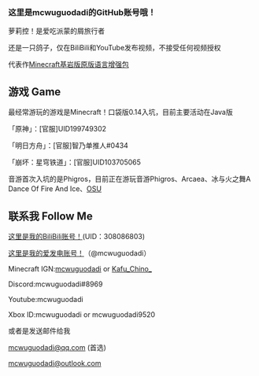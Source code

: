 ### 这里是mcwuguodadi的GitHub账号哦！

萝莉控！是爱吃派蒙的屑旅行者

还是一只鸽子，仅在BiliBili和YouTube发布视频，不接受任何视频授权

代表作[Minecraft基岩版原版语言增强包](https://github.com/mcwuguodadi/Minecraft-Bedrock-Edition-Language-Enhancement-Pack)
## 游戏 Game

最经常游玩的游戏是Minecraft！口袋版0.14入坑，目前主要活动在Java版

「原神」：[官服]UID199749302

「明日方舟」：[官服]智乃单推人#0434

「崩坏：星穹铁道」：[官服]UID103705065

音游首次入坑的是Phigros，目前正在游玩音游Phigros、Arcaea、冰与火之舞A Dance Of Fire And Ice、[OSU](https://osu.ppy.sh/users/25092347)
## 联系我 Follow Me
[这里是我的BiliBili账号！](https://space.bilibili.com/308086803)(UID：308086803)

[这里是我的爱发电账号！](https://afdian.net/@mcwuguodadi)（@mcwuguodadi）

Minecraft IGN:[mcwuguodadi](https://namemc.com/profile/mcwuguodadi) or [Kafu_Chino_](https://namemc.com/profile/Kafu_Chino_)

Discord:mcwuguodadi#8969

Youtube:mcwuguodadi

Xbox ID:mcwuguodadi or mcwuguodadi9520

或者是发送邮件给我

mcwuguodadi@qq.com (首选)

mcwuguodadi@outlook.com
